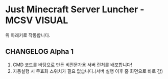 # Just Minecraft Server Luncher - MCSV VISUAL
위 아래키로 작동합니다.
## CHANGELOG Alpha 1
1. CMD 코드를 바탕으로 만든 비전문가용 서버 런처를 배포합니다!  
2. 자동실행 시 무효화 스위치가 필요 없습니다.(서버 실행 이후 홈 화면으로 바로 감)  
